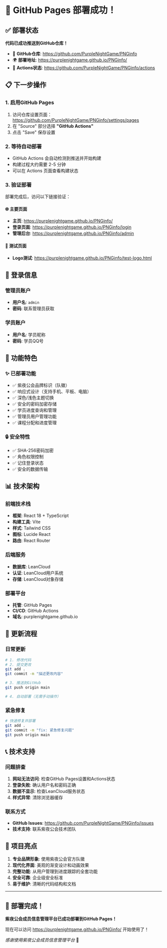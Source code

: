 # 🎉 GitHub Pages 部署成功！

## ✅ 部署状态

**代码已成功推送到GitHub仓库！**

- 📍 **GitHub仓库**: https://github.com/PurpleNightGame/PNGinfo
- 🌍 **部署地址**: https://purplenightgame.github.io/PNGinfo/
- 🔄 **Actions状态**: https://github.com/PurpleNightGame/PNGinfo/actions

## 📋 下一步操作

### 1. 启用GitHub Pages
1. 访问仓库设置页面：https://github.com/PurpleNightGame/PNGinfo/settings/pages
2. 在 "Source" 部分选择 **"GitHub Actions"**
3. 点击 "Save" 保存设置

### 2. 等待自动部署
- GitHub Actions 会自动检测到推送并开始构建
- 构建过程大约需要 2-5 分钟
- 可以在 Actions 页面查看构建状态

### 3. 验证部署
部署完成后，访问以下链接验证：

#### 🌐 主要页面
- **主页**: https://purplenightgame.github.io/PNGinfo/
- **登录页面**: https://purplenightgame.github.io/PNGinfo/login
- **管理后台**: https://purplenightgame.github.io/PNGinfo/admin

#### 🧪 测试页面
- **Logo测试**: https://purplenightgame.github.io/PNGinfo/test-logo.html

## 🔐 登录信息

### 管理员账户
- **用户名**: `admin`
- **密码**: 联系管理员获取

### 学员账户
- **用户名**: 学员昵称
- **密码**: 学员QQ号

## 🎨 功能特色

### ✨ 已部署功能
- ✅ 紫夜公会品牌标识（队徽）
- ✅ 响应式设计（支持手机、平板、电脑）
- ✅ 深色/浅色主题切换
- ✅ 安全的密码加密存储
- ✅ 学员进度查询和管理
- ✅ 管理员用户管理功能
- ✅ 课程分配和进度管理

### 🔒 安全特性
- ✅ SHA-256密码加密
- ✅ 角色权限控制
- ✅ 记住登录状态
- ✅ 安全的数据传输

## 📊 技术架构

### 前端技术栈
- **框架**: React 18 + TypeScript
- **构建工具**: Vite
- **样式**: Tailwind CSS
- **图标**: Lucide React
- **路由**: React Router

### 后端服务
- **数据库**: LeanCloud
- **认证**: LeanCloud用户系统
- **存储**: LeanCloud对象存储

### 部署平台
- **托管**: GitHub Pages
- **CI/CD**: GitHub Actions
- **域名**: purplenightgame.github.io

## 🔄 更新流程

### 日常更新
```bash
# 1. 修改代码
# 2. 提交更改
git add .
git commit -m "描述更改内容"

# 3. 推送到GitHub
git push origin main

# 4. 自动部署（无需手动操作）
```

### 紧急修复
```bash
# 快速修复并部署
git add .
git commit -m "fix: 紧急修复问题"
git push origin main
```

## 📞 技术支持

### 问题排查
1. **网站无法访问**: 检查GitHub Pages设置和Actions状态
2. **登录失败**: 确认用户名和密码正确
3. **数据不显示**: 检查LeanCloud服务状态
4. **样式异常**: 清除浏览器缓存

### 联系方式
- **GitHub Issues**: https://github.com/PurpleNightGame/PNGinfo/issues
- **技术支持**: 联系紫夜公会技术团队

## 🎯 项目亮点

1. **专业品牌形象**: 使用紫夜公会官方队徽
2. **现代化界面**: 美观的渐变设计和动画效果
3. **完整功能**: 从用户管理到进度跟踪的全套功能
4. **安全可靠**: 企业级安全标准
5. **易于维护**: 清晰的代码结构和文档

---

## 🚀 部署完成！

**紫夜公会成员信息管理平台已成功部署到GitHub Pages！**

现在可以访问 https://purplenightgame.github.io/PNGinfo/ 开始使用了！

*感谢使用紫夜公会成员信息管理平台* 🎊
